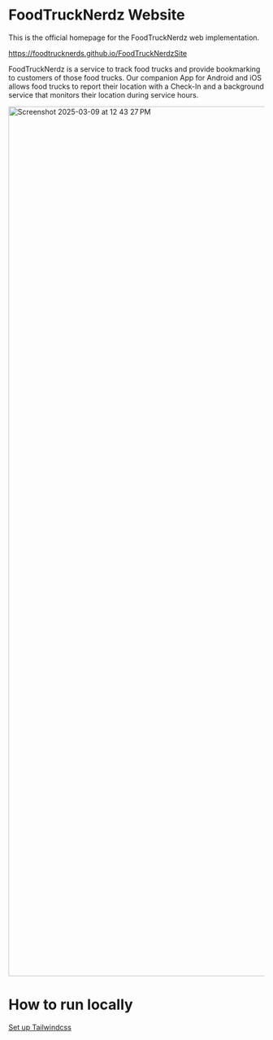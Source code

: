 # FoodTruckNerdz Website

This is the official homepage for the FoodTruckNerdz web implementation.

https://foodtrucknerds.github.io/FoodTruckNerdzSite

FoodTruckNerdz is a service to track food trucks and provide bookmarking to customers of those food trucks. Our companion App for Android and iOS allows food trucks to report their location with a Check-In and a background service that monitors their location during service hours.

<img width="1710" alt="Screenshot 2025-03-09 at 12 43 27 PM" src="https://github.com/user-attachments/assets/54fd1963-43e6-4528-85b5-fd99bee0c59d" />

# How to run locally

[Set up Tailwindcss](https://github.com/FoodTruckNerds/tailwind-setup-instructions)
